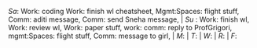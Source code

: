   
 *Sa*: Work: coding Work: finish wl cheatsheet, Mgmt:Spaces: flight stuff, Comm: aditi message, Comm: send Sneha message,    | *Su* : Work: finish wl, Work: review wl, Work: paper stuff, work: comm: reply to ProfGrigori, mgmt:Spaces: flight stuff, Comm: message to girl,  |  *M*:   |  *T*:  | *W*: |     *R*:   |     *F*: 